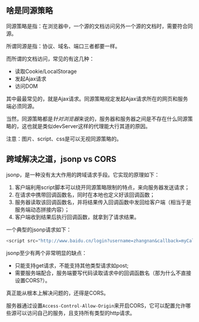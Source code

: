 ## 啥是同源策略

同源策略是指：在浏览器中，一个源的文档访问另外一个源的文档时，需要符合同源。

所谓同源是指：协议、域名、端口三者都要一样。

而所谓的文档访问，常见的有这几种：

- 读取Cookie/LocalStorage
- 发起Ajax请求
- 访问DOM

其中最最常见的，就是Ajax请求。同源策略规定发起Ajax请求所在的网页和服务端必须同源。

当然，同源策略都是*针对浏览器*来说的，服务器和服务器之间是不存在什么同源策略的，这也就是类似devServer这样的代理能大行其道的原因。

注意：图片、script、css是可以无视同源策略的。


## 跨域解决之道，jsonp vs CORS

jsonp，是一种没有太大作用的跨域请求手段。它实现的原理如下：

1. 客户端利用script脚本可以绕开同源策略限制的特点，来向服务器发送请求；
2. 在请求中携带回调函数名，同时在本地也定义好该回调函数；
3. 服务器读取该回调函数名，并将结果传入回调函数中发回给客户端（相当于是服务端动态拼接内容）；
4. 客户端收到结果后执行回调函数，就拿到了请求结果。

一个典型的jsonp请求如下：

```js
<script src="http://www.baidu.cn/login?username=zhangnan&callback=myCallback"></script>
```

jsonp至少有两个非常明显的缺点：

- 只能支持get请求，不能支持其他类型请求如post;
- 需要服务端配合，服务端要写代码读取请求中的回调函数名（那为什么不直接设置CORS?）。

真正能从根本上解决问题的，还得是CORS。

服务器通过设置`Access-Control-Allow-Origin`来开启CORS，它可以配置允许哪些源可以访问自己的服务，且支持所有类型的http请求。



